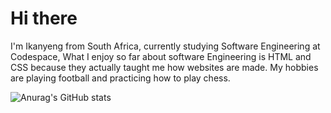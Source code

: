 # Hi there

I'm Ikanyeng from South Africa, currently studying Software Engineering at Codespace, What I enjoy so far about software Engineering is HTML and CSS because they actually taught me how websites are made. My hobbies are playing football and practicing how to play chess.

![Anurag's GitHub stats](https://github-readme-stats.vercel.app/api?username=ikanyengadams&theme=dark&show_icons=true)
